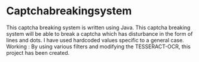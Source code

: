 # Captchabreakingsystem
This captcha breaking system is written using Java. 
This captcha breaking system will be able to break a captcha which has disturbance in the form of lines and dots. 
I have used hardcoded values specific to a general case.
Working : 
By using various filters and modifying the TESSERACT-OCR, this project has been created.
